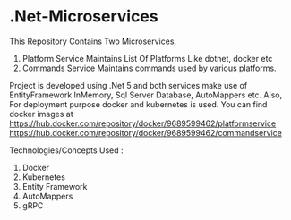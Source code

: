 # .Net-Microservices

This Repository Contains Two Microservices, 
1. Platform Service
   Maintains List Of Platforms Like dotnet, docker etc
2. Commands Service
   Maintains commands used by various platforms.

Project is developed using .Net 5 and both services make use of EntityFramework InMemory, Sql Server Database, AutoMappers etc.
Also, For deployment purpose docker and kubernetes is used.
You can find docker images at 
https://hub.docker.com/repository/docker/9689599462/platformservice
https://hub.docker.com/repository/docker/9689599462/commandservice


Technologies/Concepts Used : 
1. Docker
2. Kubernetes
3. Entity Framework
4. AutoMappers
5. gRPC
